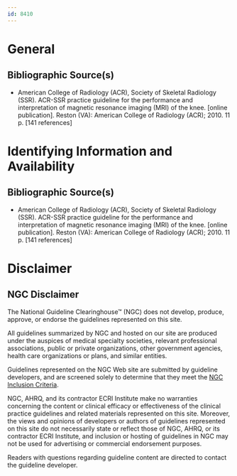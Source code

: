 ```yaml
---
id: 8410
---
```


# General

## Bibliographic Source(s)

- American College of Radiology (ACR), Society of Skeletal Radiology (SSR). ACR-SSR practice guideline for the performance and interpretation of magnetic resonance imaging (MRI) of the knee. [online publication]. Reston (VA): American College of Radiology (ACR); 2010. 11 p. [141 references]

# Identifying Information and Availability

## Bibliographic Source(s)

- American College of Radiology (ACR), Society of Skeletal Radiology (SSR). ACR-SSR practice guideline for the performance and interpretation of magnetic resonance imaging (MRI) of the knee. [online publication]. Reston (VA): American College of Radiology (ACR); 2010. 11 p. [141 references]

# Disclaimer

## NGC Disclaimer

The National Guideline Clearinghouse™ (NGC) does not develop, produce, approve, or endorse the guidelines represented on this site.

All guidelines summarized by NGC and hosted on our site are produced under the auspices of medical specialty societies, relevant professional associations, public or private organizations, other government agencies, health care organizations or plans, and similar entities.

Guidelines represented on the NGC Web site are submitted by guideline developers, and are screened solely to determine that they meet the [NGC Inclusion Criteria](/help-and-about/summaries/inclusion-criteria).

NGC, AHRQ, and its contractor ECRI Institute make no warranties concerning the content or clinical efficacy or effectiveness of the clinical practice guidelines and related materials represented on this site. Moreover, the views and opinions of developers or authors of guidelines represented on this site do not necessarily state or reflect those of NGC, AHRQ, or its contractor ECRI Institute, and inclusion or hosting of guidelines in NGC may not be used for advertising or commercial endorsement purposes.

Readers with questions regarding guideline content are directed to contact the guideline developer.

